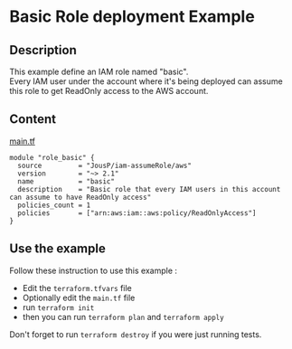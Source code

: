 # Basic Role deployment Example
## Description
This example define an IAM role named "basic".  
Every IAM user under the account where it's being deployed can assume this role to get ReadOnly access to the AWS account.  

## Content
[main.tf](main.tf)
```
module "role_basic" {
  source         = "JousP/iam-assumeRole/aws"
  version        = "~> 2.1"
  name           = "basic"
  description    = "Basic role that every IAM users in this account can assume to have ReadOnly access"
  policies_count = 1
  policies       = ["arn:aws:iam::aws:policy/ReadOnlyAccess"]
}
```

## Use the example
Follow these instruction to use this example :  
- Edit the `terraform.tfvars` file
- Optionally edit the `main.tf` file
- run `terraform init`
- then you can run `terraform plan` and `terraform apply`

Don't forget to run `terraform destroy` if you were just running tests.